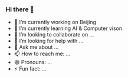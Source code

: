 ### Hi there 👋
- 🔭 I’m currently working on Beijing
- 🌱 I’m currently learning AI & Computer vison
- 👯 I’m looking to collaborate on ...
- 🤔 I’m looking for help with ...
- 💬 Ask me about ...
- 📫 How to reach me: ...
- 😄 Pronouns: ...
- ⚡ Fun fact: ...
